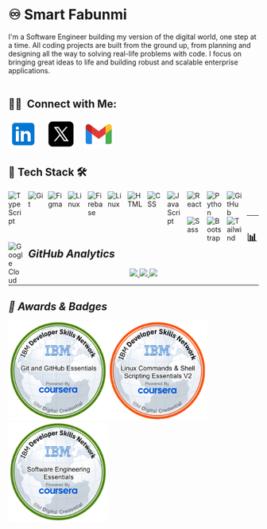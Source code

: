 # ♾️ Smart Fabunmi
I'm a Software Engineer building my version of the digital world, one step at a time. All coding projects are built from the ground up, from planning and designing all the way to solving real-life problems with code.   I focus on bringing great ideas to life and building robust and scalable enterprise applications.
<br/>
<br/>
## 🤝🏻 &nbsp;Connect with Me:
[![website](/img/icons8-linkedin.svg)](https://linkedin.com/in/smartfabunmi)
&nbsp;&nbsp;
[![website](./img/icons8-twitterx.svg)](https://twitter.com/smart_fabunmi)
&nbsp;&nbsp;
[![website](./img/icons8-gmail.svg)](mailto:devumair260@gmail.com)
<br/>


## 🧰 Tech Stack 🛠️

<img align="left" alt="TypeScript" width="30px" style="padding-right:10px;" src="https://cdn.jsdelivr.net/gh/devicons/devicon/icons/typescript/typescript-plain.svg" />
<img align="left" alt="Git" width="30px" style="padding-right:10px;" src="https://cdn.jsdelivr.net/gh/devicons/devicon/icons/git/git-original.svg" />
<img align="left" alt="Figma" width="30px" style="padding-right:10px;" src="https://cdn.jsdelivr.net/gh/devicons/devicon@latest/icons/figma/figma-original.svg" />
<img align="left" alt="Linux" width="30px" style="padding-right:10px;" src="https://cdn.jsdelivr.net/gh/devicons/devicon/icons/nextjs/nextjs-original.svg" />
<img align="left" alt="Firebase" width="30px" style="padding-right:10px;" src="https://cdn.jsdelivr.net/gh/devicons/devicon@latest/icons/firebase/firebase-plain.svg" />
<img align="left" alt="Linux" width="30px" style="padding-right:10px;" src="https://cdn.jsdelivr.net/gh/devicons/devicon/icons/linux/linux-original.svg" />
<img align="left" alt="HTML" width="30px" style="padding-right:10px;" src="https://cdn.jsdelivr.net/gh/devicons/devicon/icons/html5/html5-plain.svg" />
<img align="left" alt="CSS" width="30px" style="padding-right:10px;" src="https://cdn.jsdelivr.net/gh/devicons/devicon/icons/css3/css3-plain.svg" />
<img align="left" alt="JavaScript" width="30px" style="padding-right:10px;" src="https://cdn.jsdelivr.net/gh/devicons/devicon/icons/javascript/javascript-plain.svg" />
<img align="left" alt="React" width="30px" style="padding-right:10px;" src="https://cdn.jsdelivr.net/gh/devicons/devicon/icons/react/react-original.svg" />
<img align="left" alt="Python" width="30px" style="padding-right:10px;" src="https://cdn.jsdelivr.net/gh/devicons/devicon@latest/icons/python/python-original.svg" />         
<img align="left" alt="GitHub" width="30px" style="padding-right:10px;" src="https://cdn.jsdelivr.net/gh/devicons/devicon/icons/github/github-original.svg" />   
<img align="left" alt="Sass" width="30px" style="padding-right:10px;" src="https://cdn.jsdelivr.net/gh/devicons/devicon@latest/icons/sass/sass-original.svg" />
<img align="left" alt="Bootstrap" width="30px" style="padding-right:10px;" src="https://cdn.jsdelivr.net/gh/devicons/devicon@latest/icons/bootstrap/bootstrap-original.svg"/> 
<img align="left" alt="Tailwind" width="30px" style="padding-right:10px;" src="https://cdn.jsdelivr.net/gh/devicons/devicon@latest/icons/tailwindcss/tailwindcss-original.svg" />  
<img align="left" alt="Google Cloud" width="30px" style="padding-right:10px;" src="https://cdn.jsdelivr.net/gh/devicons/devicon@latest/icons/googlecloud/googlecloud-original.svg" />
<br/>
<br/>
    
---

## 📊<i> GitHub Analytics</i>
    
 <p align="center">
        <a href="https://github.com/smartfab">
            <img height="180em"
                src="https://github-readme-stats-sigma-five.vercel.app/api?username=smartfab&show_icons=true&theme=algolia&include_all_commits=true&count_private=true" />
            <img height="180em"
                src="https://github-readme-stats-eight-theta.vercel.app/api/top-langs/?username=smartfab&langs_count=12&layout=compact&langs_count=8&theme=algolia" />
        </a>
        <img width="50%"
            src="https://github-readme-streak-stats.herokuapp.com/?user=smartfab&show_icons=true&locale=en&layout=demo&theme=algolia&hide_border=true" />
    </p>

---

## <h2><i>🏅 Awards &  Badges</i></h2>
<div align="left">
<a  href="https://www.credly.com/earner/earned/badge/22354a63-0cd0-401d-9b83-26165a521083"><img src="badges/git-and-github-essentials.png" height="200px" alt="IBM GitHub Badge/></a>
<a href="https://www.credly.com/earner/earned/badge/56a76d4e-9861-4ab1-95e2-d987767b00f5"><img src="badges/linux-commands-shell-scripting-essentials-v2.png" height="200px" alt="IBM Linux Badge"/></a>
<a href="https://www.credly.com/earner/earned/badge/83bf4665-a164-4717-ad61-e9435733f3a0"><img src="badges/software-engineering-essentials.png" height="200px" alt="IBM Software Engineering Essentials Badge"/></a>
</div>


